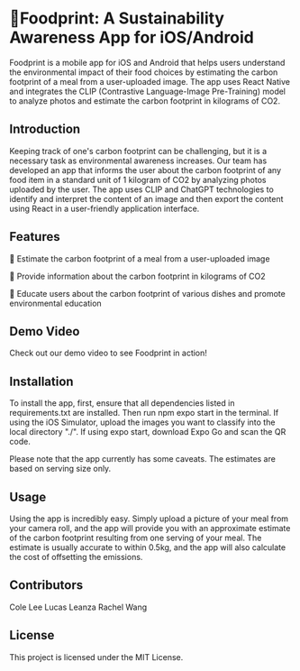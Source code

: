 # 🦶Foodprint: A Sustainability Awareness App for iOS/Android
Foodprint is a mobile app for iOS and Android that helps users understand the environmental impact of their food choices by estimating the carbon footprint of a meal from a user-uploaded image. The app uses React Native and integrates the CLIP (Contrastive Language-Image Pre-Training) model to analyze photos and estimate the carbon footprint in kilograms of CO2.

## Introduction
Keeping track of one's carbon footprint can be challenging, but it is a necessary task as environmental awareness increases. Our team has developed an app that informs the user about the carbon footprint of any food item in a standard unit of 1 kilogram of CO2 by analyzing photos uploaded by the user. The app uses CLIP and ChatGPT technologies to identify and interpret the content of an image and then export the content using React in a user-friendly application interface.

## Features
🌱 Estimate the carbon footprint of a meal from a user-uploaded image

🌱 Provide information about the carbon footprint in kilograms of CO2

🌱 Educate users about the carbon footprint of various dishes and promote environmental education

## Demo Video
Check out our demo video to see Foodprint in action!

## Installation
To install the app, first, ensure that all dependencies listed in requirements.txt are installed. Then run npm expo start in the terminal. If using the iOS Simulator, upload the images you want to classify into the local directory "./". If using expo start, download Expo Go and scan the QR code.

Please note that the app currently has some caveats. The estimates are based on serving size only.

## Usage
Using the app is incredibly easy. Simply upload a picture of your meal from your camera roll, and the app will provide you with an approximate estimate of the carbon footprint resulting from one serving of your meal. The estimate is usually accurate to within 0.5kg, and the app will also calculate the cost of offsetting the emissions.

## Contributors
Cole Lee
Lucas Leanza
Rachel Wang

## License
This project is licensed under the MIT License.
